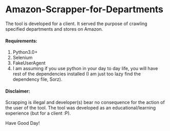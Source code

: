 # Amazon-Scrapper-for-Departments
The tool is developed for a client. It served the purpose of crawling specified departments and stores on Amazon.  

#### Requirements:  
1. Python3.0+
2. Selenium
3. FakeUserAgent
4. I am assuming if you use python in your day to day life, you will have rest of the dependencies installed (I am just too lazy find the dependency file, Sorz).  

#### Disclaimer:
Scrapping is illegal and developer(s) bear no consequence for the action of the user of the tool. The tool was developed as an educational/learning experience (but for a client :P).

Have Good Day!
